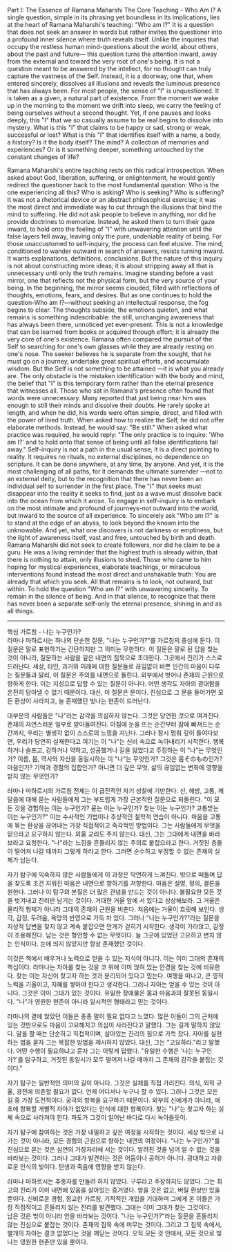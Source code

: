 Part I: The Essence of Ramana Maharshi
The Core Teaching - Who Am I?
A single question, simple in its phrasing yet boundless in its implications, lies at the heart of Ramana Maharshi's teaching: "Who am I?" It is a question that does not seek an answer in words but rather invites the questioner into a profound inner silence where truth reveals itself. Unlike the inquiries that occupy the restless human mind-questions about the world, about others, about the past and future— this question turns the attention inward, away from the external and toward the very root of one's being. It is not a question meant to be answered by the intellect, for no thought can truly capture the vastness of the Self. Instead, it is a doorway, one that, when entered sincerely, dissolves all illusions and reveals the luminous presence that has always been.
For most people, the sense of "I" is unquestioned. It is taken as a given, a natural part of existence. From the moment we wake up in the morning to the moment we drift into sleep, we carry the feeling of being ourselves without a second thought. Yet, if one pauses and looks deeply, this "I" that we so casually assume to be real begins to dissolve into mystery. What is this "I" that claims to be happy or sad, strong or weak, successful or lost? What is this "I" that identifies itself with a name, a body, a history? Is it the body itself? The mind? A collection of memories and experiences? Or is it something deeper, something untouched by the constant changes of life?

Ramana Maharshi's entire teaching rests on this radical introspection. When asked about God, liberation, suffering, or enlightenment, he would gently redirect the questioner back to the most fundamental question: Who is the one experiencing all this? Who is asking? Who is seeking? Who is suffering? It was not a rhetorical device or an abstract philosophical exercise; it was the most direct and immediate way to cut through the illusions that bind the mind to suffering. He did not ask people to believe in anything, nor did he provide doctrines to memorize.
Instead, he asked them to turn their gaze inward, to hold onto the feeling of "I" with unwavering attention until the false layers fell away, leaving only the pure, undeniable reality of being.
For those unaccustomed to self-inquiry, the process can feel elusive. The mind, conditioned to wander outward in search of answers, resists turning inward. It wants explanations, definitions, conclusions. But the nature of this inquiry is not about constructing more ideas; it is about stripping away all that is unnecessary until only the truth remains. Imagine standing before a vast mirror, one that reflects not the physical form, but the very source of your being. In the beginning, the mirror seems clouded, filled with reflections of thoughts, emotions, fears, and desires. But as one continues to hold the question-Who am I?—without seeking an intellectual response, the fog begins to clear. The thoughts subside, the emotions quieten, and what remains is something indescribable: the still, unchanging awareness that has always been there, unnoticed yet ever-present.
This is not a knowledge that can be learned from books or acquired through effort; it is already the very core of one's existence. Ramana often compared the pursuit of the Self to searching for one's own glasses while they are already resting on one's nose. The seeker believes he is separate from the sought, that he must go on a journey, undertake great spiritual efforts, and accumulate wisdom. But the Self is not something to be attained —it is what you already are. The only obstacle is the mistaken identification with the body and mind, the belief that "I" is this temporary form rather than the eternal presence that witnesses all.
Those who sat in Ramana's presence often found that words were unnecessary. Many reported that just being near him was enough to still their minds and dissolve their doubts. He rarely spoke at length, and when he did, his words were often simple, direct, and filled with the power of lived truth. When asked how to realize the Self, he did not offer elaborate methods.
Instead, he would say: "Be still." When asked what practice was required, he would reply: "The only practice is to inquire: 'Who am I?' and to hold onto that sense of being until all false identifications fall away."
Self-inquiry is not a path in the usual sense; it is a direct pointing to reality. It requires no rituals, no external disciplines, no dependence on scripture. It can be done anywhere, at any time, by anyone. And yet, it is the most challenging of all paths, for it demands the ultimate surrender —not to an external deity, but to the recognition that there has never been an individual self to surrender in the first place. The "I" that seeks must disappear into the reality it seeks to find, just as a wave must dissolve back into the ocean from which it arose.
To engage in self-inquiry is to embark on the most intimate and profound of journeys-not outward into the world, but inward to the source of all experience. To sincerely ask "Who am I?" is to stand at the edge of an abyss, to look beyond the known into the unknowable. And yet, what one discovers is not darkness or emptiness, but the light of awareness itself, vast and free, untouched by birth and death.
Ramana Maharshi did not seek to create followers, nor did he claim to be a guru. He was a living reminder that the highest truth is already within, that there is nothing to attain, only illusions to shed. Those who came to him hoping for mystical experiences, elaborate teachings, or miraculous interventions found instead the most direct and unshakable truth: You are already that which you seek.
All that remains is to look, not outward, but within. To hold the question "Who am I?" with unwavering sincerity. To remain in the silence of being. And in that silence, to recognize that there has never been a separate self-only the eternal presence, shining in and as all things.

---

핵심 가르침 - 나는 누구인가?  
라마나 마하르시는 하나의 단순한 질문, "나는 누구인가?"를 가르침의 중심에 둔다. 이 질문은 말로 표현하기는 간단하지만 그 의미는 무한하다. 이 질문은 말로 된 답을 찾는 것이 아니라, 질문하는 사람을 깊은 내면의 침묵으로 초대한다. 그곳에서 진리가 스스로 드러난다. 세상, 타인, 과거와 미래에 대한 질문들로 끊임없이 바쁜 인간의 마음이 다루는 질문들과 달리, 이 질문은 주의를 내면으로 돌린다. 외부에서 벗어나 존재의 근원으로 향하게 한다. 이는 지성으로 답할 수 있는 질문이 아니다. 어떤 생각도 자아의 광대함을 온전히 담아낼 수 없기 때문이다. 대신, 이 질문은 문이다. 진심으로 그 문을 들어가면 모든 환상이 사라지고, 늘 존재했던 빛나는 현존이 드러난다.

대부분의 사람들은 "나"라는 감각을 의심하지 않는다. 그것은 당연한 것으로 여겨진다. 존재의 자연스러운 일부로 받아들여진다. 아침에 눈을 뜨는 순간부터 잠에 빠져드는 순간까지, 우리는 별생각 없이 스스로의 느낌을 지닌다. 그러나 잠시 멈춰 깊이 들여다보면, 우리가 당연히 실재한다고 여기는 이 "나"는 신비 속으로 녹아내리기 시작한다. 행복하거나 슬프고, 강하거나 약하고, 성공했거나 길을 잃었다고 주장하는 이 "나"는 무엇인가? 이름, 몸, 역사와 자신을 동일시하는 이 "나"는 무엇인가? 그것은 몸そのもの인가? 마음인가? 기억과 경험의 집합인가? 아니면 더 깊은 무엇, 삶의 끊임없는 변화에 영향을 받지 않는 무엇인가?

라마나 마하르시의 가르침 전체는 이 급진적인 자기 성찰에 기반한다. 신, 해방, 고통, 깨달음에 대해 묻는 사람들에게 그는 부드럽게 가장 근본적인 질문으로 되돌린다. "이 모든 것을 경험하는 이는 누구인가? 묻는 이는 누구인가? 찾는 이는 누구인가? 고통받는 이는 누구인가?" 이는 수사적인 기법이나 추상적인 철학적 연습이 아니다. 마음을 고통에 묶는 환상을 끊어내는 가장 직접적이고 즉각적인 방법이다. 그는 사람들에게 무엇을 믿으라고 요구하지 않는다. 외울 교리도 주지 않는다. 대신, 그는 그대에게 내면을 바라보라고 요청한다. "나"라는 느낌을 흔들리지 않는 주의로 붙잡으라고 한다. 거짓된 층들이 떨어져 나갈 때까지 그렇게 하라고 한다. 그러면 순수하고 부정할 수 없는 존재의 실체가 남는다.

자기 탐구에 익숙하지 않은 사람들에게 이 과정은 막연하게 느껴진다. 밖으로 떠돌며 답을 찾도록 조건 지워진 마음은 내면으로 향하기를 저항한다. 마음은 설명, 정의, 결론을 원한다. 그러나 이 탐구의 본질은 더 많은 관념을 만드는 것이 아니다. 불필요한 모든 것을 벗겨내고 진리만 남기는 것이다. 거대한 거울 앞에 서 있다고 상상해보라. 그 거울은 물리적 형체가 아니라 그대의 존재의 근원을 비춘다. 처음에는 거울이 흐릿해 보인다. 생각, 감정, 두려움, 욕망의 반영으로 가득 차 있다. 그러나 "나는 누구인가?"라는 질문을 지성적 답변을 찾지 않고 계속 붙잡으면 안개가 걷히기 시작한다. 생각이 가라앉고, 감정이 조용해진다. 남는 것은 형언할 수 없는 무엇이다. 늘 그곳에 있었던 고요하고 변치 않는 인식이다. 눈에 띄지 않았지만 항상 존재했던 것이다.

이것은 책에서 배우거나 노력으로 얻을 수 있는 지식이 아니다. 이는 이미 그대의 존재의 핵심이다. 라마나는 자아를 찾는 것을 코 위에 이미 얹혀 있는 안경을 찾는 것에 비유한다. 찾는 이는 자신이 찾고자 하는 것과 분리되어 있다고 믿는다. 여행을 떠나고, 큰 영적 노력을 기울이고, 지혜를 쌓아야 한다고 생각한다. 그러나 자아는 얻을 수 있는 것이 아니다. 그것은 이미 그대가 있는 것이다. 유일한 장애물은 몸과 마음과의 잘못된 동일시다. "나"가 영원한 현존이 아니라 일시적인 형태라고 믿는 것이다.

라마나의 곁에 앉았던 이들은 종종 말이 필요 없다고 느꼈다. 많은 이들이 그의 근처에 있는 것만으로도 마음이 고요해지고 의심이 사라진다고 말했다. 그는 길게 말하지 않았다. 말을 할 때는 단순하고 직접적이며, 살아있는 진리의 힘으로 가득 찼다. 자아를 실현하는 법을 묻자 그는 복잡한 방법을 제시하지 않았다. 대신, 그는 "고요하라."라고 말했다. 어떤 수행이 필요하냐고 묻자 그는 이렇게 답했다. "유일한 수행은 '나는 누구인가?'를 탐구하고, 거짓된 동일시가 모두 떨어져 나갈 때까지 그 존재의 감각을 붙잡는 것이다."

자기 탐구는 일반적인 의미의 길이 아니다. 그것은 실체를 직접 가리킨다. 의식, 외적 규율, 경전에 의존할 필요가 없다. 언제 어디서나 누구나 할 수 있다. 그러나 그것은 모든 길 중 가장 도전적이다. 궁극의 항복을 요구하기 때문이다. 외부의 신에게가 아니라, 애초에 항복할 개별적 자아가 없었다는 인식에 대한 항복이다. 찾는 "나"는 찾고자 하는 실체 속으로 사라져야 한다. 파도가 그것이 일어난 바다로 다시 녹아들듯이.

자기 탐구에 참여하는 것은 가장 내밀하고 깊은 여정을 시작하는 것이다. 세상 밖으로 나가는 것이 아니라, 모든 경험의 근원으로 향하는 내면의 여정이다. "나는 누구인가?"를 진심으로 묻는 것은 심연의 가장자리에 서는 것이다. 알려진 것을 넘어 알 수 없는 것을 바라보는 것이다. 그러나 그대가 발견하는 것은 어둠이나 공허가 아니다. 광대하고 자유로운 인식의 빛이다. 탄생과 죽음에 영향을 받지 않는다.

라마나 마하르시는 추종자를 만들려 하지 않았다. 구루라고 주장하지도 않았다. 그는 최고의 진리가 이미 내면에 있음을 살아있는 증거였다. 얻을 것은 없고, 버릴 환상만 있을 뿐이다. 신비로운 경험, 정교한 가르침, 기적적인 개입을 기대하며 그에게 온 이들은 가장 직접적이고 흔들리지 않는 진리를 발견했다. 그대는 이미 그대가 찾는 그것이다.  
남은 것은 밖이 아니라 안을 바라보는 것이다. "나는 누구인가?"라는 질문을 흔들리지 않는 진심으로 붙잡는 것이다. 존재의 침묵 속에 머무는 것이다. 그리고 그 침묵 속에서, 별개의 자아는 결코 없었다는 것을 깨닫는 것이다. 오직 모든 것 안에서, 모든 것으로 빛나는 영원한 현존만 있을 뿐이다.